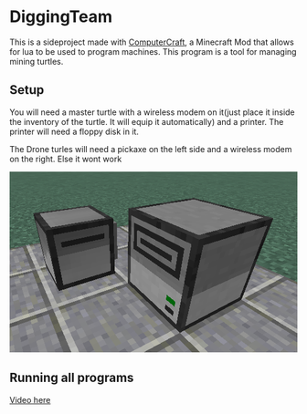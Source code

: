 # DiggingTeam
This is a sideproject made with [ComputerCraft](https://computercraft.info/wiki/Main_Page), a Minecraft Mod that allows for lua to be used to program machines.
This program is a tool for managing mining turtles.

## Setup
You will need a master turtle with a wireless modem on it(just place it inside the inventory of the turtle. It will equip it automatically) and a printer. The printer will need a floppy disk in it. 

The Drone turles will need a pickaxe on the left side and a wireless modem on the right. Else it wont work

![setup](setup.png)


## Running all programs
[Video here](https://www.youtube.com/watch?v=yZJrTBDLBRM)